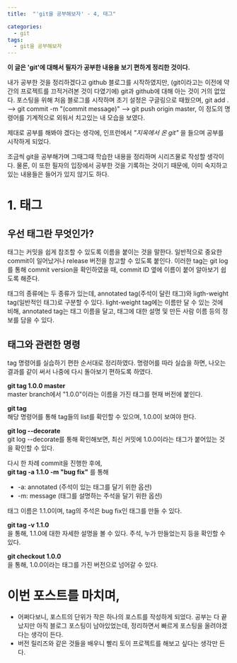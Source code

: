 ```yaml
---
title:  "'git을 공부해보자' - 4, 태그"

categories:
  - git
tags:
  - git을 공부해보자
---
```


__이 글은 'git'에 대해서 필자가 공부한 내용을 보기 편하게 정리한 것이다.__

내가 공부한 것을 정리하겠다고 github 블로그를 시작하였지만, (git이라고는 이전에 약간의 프로젝트를 끄적거려본 것이 다였기에) git과 github에 대해 아는 것이 거의 없었다. 포스팅을 위해 처음 블로그를 시작하며 초기 설정은 구글링으로 때웠으며, git add . --> git commit -m "(commit message)" --> git push origin master, 이 정도의 명령어를 기계적으로 외워서 치고있는 내 모습을 보였다.  
 
 제대로 공부를 해봐야 겠다는 생각에, 인프런에서 _"지옥에서 온 git"_ 을 들으며 공부를 시작하게 되었다.  

조금씩 git을 공부해가며 그때그때 학습한 내용을 정리하며 시리즈물로 작성할 생각이다. 물론, 이 또한 필자의 입장에서 공부한 것을 기록하는 것이기 때문에, 이미 숙지하고 있는 내용들은 들어가 있지 않기도 하다.

# 1. 태그
## 우선 태그란 무엇인가?
태그는 커밋을 쉽게 참조할 수 있도록 이름을 붙이는 것을 말한다. 일반적으로 중요한 commit이 일어났거나 release 버전을 참고할 수 있도록 붙인다. 이러한 tag는 git log를 통해 commit version을 확인하였을 때, commit ID 옆에 이름이 붙어 알아보기 쉽도록 해준다.

태그의 종류에는 두 종류가 있는데, annotated tag(주석이 달린 태그)와 ligth-weight tag(일반적인 태그)로 구분할 수 있다. light-weight tag에는 이름만 달 수 있는 것에 비해, annotated tag는 태그 이름을 달고, 태그에 대한 설명 및 만든 사람 이름 등의 정보를 담을 수 있다.

## 태그와 관련한 명령
tag 명령어를 실습하기 편한 순서대로 정리하였다. 명령어를 따라 실습을 하면, 나오는 결과를 같이 써서 나중에 다시 돌아보기 편하도록 하였다.

__git tag 1.0.0 master__  
master branch에서 "1.0.0"이라는 이름을 가진 태그를 현재 버전에 붙인다.

__git tag__  
해당 명령어를 통해 tag들의 list를 확인할 수 있으며, 1.0.0이 보여야 한다.

__git log --decorate__  
git log --decorate를 통해 확인해보면, 최신 커밋에 1.0.0이라는 태그가 붙어있는 것을 확인할 수 있다.  

다시 한 차례 commit을 진행한 후에,  
__git tag -a 1.1.0 -m "bug fix"__ 를 통해  
- -a: annotated (주석이 있는 태그를 달기 위한 옵션)
- -m: message (태그를 설명하는 주석을 달기 위한 옵션)

태그 이름은 1.1.0이며, tag의 주석은 bug fix인 태그를 만들 수 있다.

__git tag -v 1.1.0__  
을 통해, 1.1.0에 대한 자세한 설명을 볼 수 있다. 주석, 누가 만들었는지 등을 확인할 수 있다.

__git checkout 1.0.0__  
을 통해, 1.0.0이라는 태그를 가진 버전으로 넘어갈 수 있다.

# 이번 포스트를 마치며,
- 어쩌다보니, 포스트의 단위가 작은 하나의 포스트를 작성하게 되었다. 공부는 다 끝났지만 아직 블로그 포스팅이 남아있었는데, 정리하면서 빠르게 포스팅을 올려야겠다는 생각이 든다.
- 버전 릴리즈와 같은 것들을 배우니 빨리 토이 프로젝트를 해보고 싶다는 생각만 든다.
